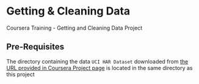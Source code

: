 Getting & Cleaning Data
=======================

Coursera Training - Getting and Cleaning Data Project 

Pre-Requisites
--------------
The directory containing the data `UCI HAR Dataset` downloaded from [the URL provided in Coursera Project page](https://d396qusza40orc.cloudfront.net/getdata%2Fprojectfiles%2FUCI%20HAR%20Dataset.zip) is located in the same directory as this project

